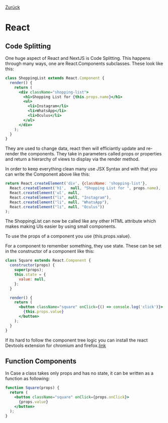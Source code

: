  [Zurück](Research.md)

# React

## Code Splitting

 One huge aspect of React and NextJS is Code Splitting. This happens through many ways, one are React.Components subclasses. These look like this:
``` jsx
class ShoppingList extends React.Component {
  render() {
    return (
      <div className="shopping-list">
        <h1>Shopping List for {this.props.name}</h1>
        <ul>
          <li>Instagram</li>
          <li>WhatsApp</li>
          <li>Oculus</li>
        </ul>
      </div>
    );
  }
}
```
They are used to change data, react then will efficiantly update and re-render the components. They take in parameters called props or properties and return a hierarchy of views to display via the render method.

In order to keep everything clean many use JSX Syntax and with that you can write the Component above like this:
```jsx
return React.createElement('div', {className: 'shopping-list'},
  React.createElement('h1',  null, "Shopping List for ", props.name),
  React.createElement('ul', null, 
  React.createElement("li", null, "Instagram"), 
  React.createElement("li", null, "WhatsApp"), 
  React.createElement("li", null, "Oculus"))
);
```
The ShoppingList can now be called like any other HTML attribute which makes making UIs easier by using small components.

To use the props of a component you use {this.props.value}.

For a component to remember something, they use state. These can be set in the constructor of a component like this:
```jsx
class Square extends React.Component {
  constructor(props) {
    super(props);
    this.state = {
      value: null,
    };
  }

  render() {
    return (
      <button className="square" onClick={() => console.log('click')}>
        {this.props.value}
      </button>
    );
  }
}
```

If its hard to follow the component tree logic you can install the react Devtools extension for chromium and firefox.[link](https://chrome.google.com/webstore/detail/react-developer-tools/fmkadmapgofadopljbjfkapdkoienihi?hl=en)

## Function Components

In Case a class takes only props and has no state, it can be written as a function as following:
```jsx
function Square(props) {
  return (
    <button className="square" onClick={props.onClick}>
      {props.value}
    </button>
  );
}
```